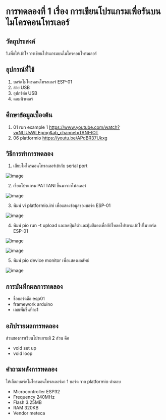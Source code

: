 # การทดลองที่ 1 เรื่อง การเขียนโปรแกรมเพื่อรันบนไมโครคอนโทรเลอร์ 

## วัตถุประสงค์
1.เพื่อให้เข้าใจการเขียนโปรแกรมบนไมโครคอนโทรลเลอร์

## อุปกรณ์ที่ใช้
 1. บอร์ดไมโครคอนโทรลเลอร์ ESP-01
 2. สาย USB
 3. อุปกร์ต่อ USB
 4. คอมพิวเตอร์

## ศึกษาข้อมูลเบื้องต้น
1. 01 run example 1 https://www.youtube.com/watch?v=NLIUsWLEpmg&ab_channel=TANI-IOT
2. 06 platformio https://youtu.be/APdBR37Ukxg

## วิธีการทำการทดลอง
1. เสียบไมโครคอนโทรลเลอร์เข้ากับ serial port

![image](https://user-images.githubusercontent.com/80879728/112182393-d3d16880-8c2f-11eb-84e7-47d7d29f53b1.png)

2. เรียกโปรแกรม PATTANI ขึ้นมาจากโฟลเดอร์

![image](https://user-images.githubusercontent.com/80879728/112184017-64f50f00-8c31-11eb-9d27-cfae1f124be3.png)

3. พิมพ์ vi platformio.ini เพื่อแสดงข้อมูลของบอร์ด ESP-01

![image](https://user-images.githubusercontent.com/80879728/112184871-3a578600-8c32-11eb-9d69-585b5fd7a566.png)

4. พิมพ์ pio run -t upload และกดปุ่มสีดำและปุ่มสีแดงเพื่ออัปโหลดโปรกรมเข้าไปในบอร์ด ESP-01

![image](https://user-images.githubusercontent.com/80879728/112185932-409a3200-8c33-11eb-99f8-371f3840e361.png)

![image](https://user-images.githubusercontent.com/80879728/112185987-4abc3080-8c33-11eb-8bdb-892acbc14266.png)

5. พิมพ์ pio device monitor เพื่อแสดงผลลัพธ์

![image](https://user-images.githubusercontent.com/80879728/112186803-1432e580-8c34-11eb-89e7-64f498e878b6.png)


## การบันทึกผลการทดลอง
* ชื่อบอร์ดคือ esp01
* framework arduino
* เลขเพิ่มขึ้นทีละ1

## อภิปรายผลการทดลอง
ส่วนของการเขียนโปรแกรมมี 2 ส่วน คือ
 * void set up
 * void loop


## คำถามหลังการทดลอง
ให้เลือกบอร์ดไมโครคอนโทรลเลอร์มา 1 บอร์ด จาก platformio
คำตอบ 
* Microcontroller	ESP32
* Frequency	240MHz
* Flash	3.25MB
* RAM	320KB
* Vendor	meteca

